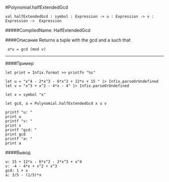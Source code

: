 #Polynomial.halfExtendedGcd

	val halfExtendedGcd : symbol : Expression -> u : Expression -> v : Expression ->  Expression


#####CompiledName: HalfExtendedGcd


####Описание
Returns a tuple with the gcd and a such that

     a*u = gcd (mod v)
    
----------

####Пример
    
    let print = Infix.format >> printfn "%s"
    
    let u = "x^4 - 2*x^3 - 6*x^2 + 12*x + 15 " |> Infix.parseOrUndefined
    let v = "x^3 + x^2 - 4*x - 4" |> Infix.parseOrUndefined
    
    let x = symbol "x"
    
    let gcd, a = Polynomial.halfExtendedGcd x u v
    
    printf "u: "
    print u
    printf "v: "
    print v
    printf "gcd: "
    print gcd
    printf "a: "
    print a
    

####Вывод
    
    u: 15 + 12*x - 6*x^2 - 2*x^3 + x^4
    v: -4 - 4*x + x^2 + x^3
    gcd: 1 + x
    a: 3/5 - (1/5)*x
    






